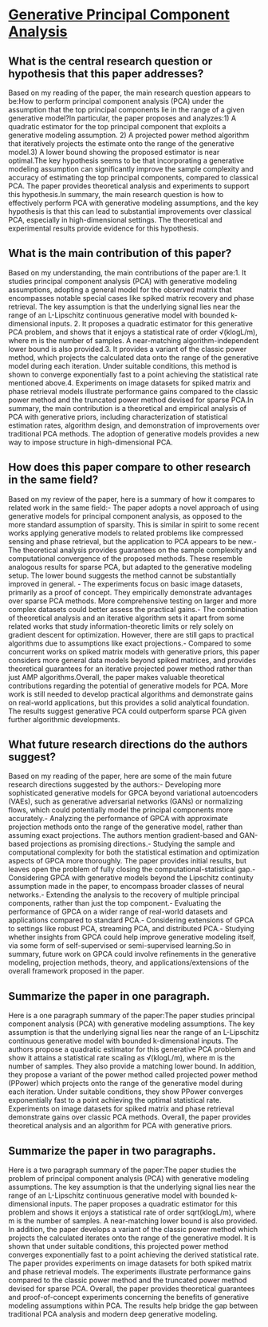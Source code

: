# [Generative Principal Component Analysis](https://arxiv.org/abs/2203.09693)

## What is the central research question or hypothesis that this paper addresses?

Based on my reading of the paper, the main research question appears to be:How to perform principal component analysis (PCA) under the assumption that the top principal components lie in the range of a given generative model?In particular, the paper proposes and analyzes:1) A quadratic estimator for the top principal component that exploits a generative modeling assumption. 2) A projected power method algorithm that iteratively projects the estimate onto the range of the generative model.3) A lower bound showing the proposed estimator is near optimal.The key hypothesis seems to be that incorporating a generative modeling assumption can significantly improve the sample complexity and accuracy of estimating the top principal components, compared to classical PCA. The paper provides theoretical analysis and experiments to support this hypothesis.In summary, the main research question is how to effectively perform PCA with generative modeling assumptions, and the key hypothesis is that this can lead to substantial improvements over classical PCA, especially in high-dimensional settings. The theoretical and experimental results provide evidence for this hypothesis.


## What is the main contribution of this paper?

Based on my understanding, the main contributions of the paper are:1. It studies principal component analysis (PCA) with generative modeling assumptions, adopting a general model for the observed matrix that encompasses notable special cases like spiked matrix recovery and phase retrieval. The key assumption is that the underlying signal lies near the range of an L-Lipschitz continuous generative model with bounded k-dimensional inputs. 2. It proposes a quadratic estimator for this generative PCA problem, and shows that it enjoys a statistical rate of order √(klogL/m), where m is the number of samples. A near-matching algorithm-independent lower bound is also provided.3. It provides a variant of the classic power method, which projects the calculated data onto the range of the generative model during each iteration. Under suitable conditions, this method is shown to converge exponentially fast to a point achieving the statistical rate mentioned above.4. Experiments on image datasets for spiked matrix and phase retrieval models illustrate performance gains compared to the classic power method and the truncated power method devised for sparse PCA.In summary, the main contribution is a theoretical and empirical analysis of PCA with generative priors, including characterization of statistical estimation rates, algorithm design, and demonstration of improvements over traditional PCA methods. The adoption of generative models provides a new way to impose structure in high-dimensional PCA.


## How does this paper compare to other research in the same field?

Based on my review of the paper, here is a summary of how it compares to related work in the same field:- The paper adopts a novel approach of using generative models for principal component analysis, as opposed to the more standard assumption of sparsity. This is similar in spirit to some recent works applying generative models to related problems like compressed sensing and phase retrieval, but the application to PCA appears to be new.- The theoretical analysis provides guarantees on the sample complexity and computational convergence of the proposed methods. These resemble analogous results for sparse PCA, but adapted to the generative modeling setup. The lower bound suggests the method cannot be substantially improved in general. - The experiments focus on basic image datasets, primarily as a proof of concept. They empirically demonstrate advantages over sparse PCA methods. More comprehensive testing on larger and more complex datasets could better assess the practical gains.- The combination of theoretical analysis and an iterative algorithm sets it apart from some related works that study information-theoretic limits or rely solely on gradient descent for optimization. However, there are still gaps to practical algorithms due to assumptions like exact projections.- Compared to some concurrent works on spiked matrix models with generative priors, this paper considers more general data models beyond spiked matrices, and provides theoretical guarantees for an iterative projected power method rather than just AMP algorithms.Overall, the paper makes valuable theoretical contributions regarding the potential of generative models for PCA. More work is still needed to develop practical algorithms and demonstrate gains on real-world applications, but this provides a solid analytical foundation. The results suggest generative PCA could outperform sparse PCA given further algorithmic developments.


## What future research directions do the authors suggest?

Based on my reading of the paper, here are some of the main future research directions suggested by the authors:- Developing more sophisticated generative models for GPCA beyond variational autoencoders (VAEs), such as generative adversarial networks (GANs) or normalizing flows, which could potentially model the principal components more accurately.- Analyzing the performance of GPCA with approximate projection methods onto the range of the generative model, rather than assuming exact projections. The authors mention gradient-based and GAN-based projections as promising directions.- Studying the sample and computational complexity for both the statistical estimation and optimization aspects of GPCA more thoroughly. The paper provides initial results, but leaves open the problem of fully closing the computational-statistical gap.- Considering GPCA with generative models beyond the Lipschitz continuity assumption made in the paper, to encompass broader classes of neural networks.- Extending the analysis to the recovery of multiple principal components, rather than just the top component.- Evaluating the performance of GPCA on a wider range of real-world datasets and applications compared to standard PCA.- Considering extensions of GPCA to settings like robust PCA, streaming PCA, and distributed PCA.- Studying whether insights from GPCA could help improve generative modeling itself, via some form of self-supervised or semi-supervised learning.So in summary, future work on GPCA could involve refinements in the generative modeling, projection methods, theory, and applications/extensions of the overall framework proposed in the paper.


## Summarize the paper in one paragraph.

Here is a one paragraph summary of the paper:The paper studies principal component analysis (PCA) with generative modeling assumptions. The key assumption is that the underlying signal lies near the range of an L-Lipschitz continuous generative model with bounded k-dimensional inputs. The authors propose a quadratic estimator for this generative PCA problem and show it attains a statistical rate scaling as √(klogL/m), where m is the number of samples. They also provide a matching lower bound. In addition, they propose a variant of the power method called projected power method (PPower) which projects onto the range of the generative model during each iteration. Under suitable conditions, they show PPower converges exponentially fast to a point achieving the optimal statistical rate. Experiments on image datasets for spiked matrix and phase retrieval demonstrate gains over classic PCA methods. Overall, the paper provides theoretical analysis and an algorithm for PCA with generative priors.


## Summarize the paper in two paragraphs.

Here is a two paragraph summary of the paper:The paper studies the problem of principal component analysis (PCA) with generative modeling assumptions. The key assumption is that the underlying signal lies near the range of an L-Lipschitz continuous generative model with bounded k-dimensional inputs. The paper proposes a quadratic estimator for this problem and shows it enjoys a statistical rate of order sqrt(klogL/m), where m is the number of samples. A near-matching lower bound is also provided. In addition, the paper develops a variant of the classic power method which projects the calculated iterates onto the range of the generative model. It is shown that under suitable conditions, this projected power method converges exponentially fast to a point achieving the derived statistical rate.  The paper provides experiments on image datasets for both spiked matrix and phase retrieval models. The experiments illustrate performance gains compared to the classic power method and the truncated power method devised for sparse PCA. Overall, the paper provides theoretical guarantees and proof-of-concept experiments concerning the benefits of generative modeling assumptions within PCA. The results help bridge the gap between traditional PCA analysis and modern deep generative modeling.
